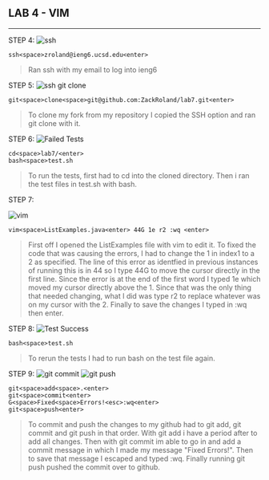 ## **LAB 4 - VIM**
---
STEP 4:
![ssh](https://i.postimg.cc/nL4JW7yF/image-2024-05-22-225728646.png)
```
ssh<space>zroland@ieng6.ucsd.edu<enter>
```
> Ran ssh with my email to log into ieng6

STEP 5:
![ssh git clone](https://i.postimg.cc/RZb6Frh6/Screenshot-2024-05-22-at-10-05-21-PM.png)
```
git<space>clone<space>git@github.com:ZackRoland/lab7.git<enter>
```
> To clone my fork from my repository I copied the SSH option and ran
> git clone with it.

STEP 6:
![Failed Tests](https://i.postimg.cc/cC9ZmSVf/image-2024-05-22-225610414.png)
```
cd<space>lab7/<enter>
bash<space>test.sh
```
> To run the tests, first had to cd into the cloned directory. Then i
> ran the test files in test.sh with bash.

STEP 7:

![vim](https://i.postimg.cc/T3h1Bk0R/Screenshot-2024-05-22-at-10-03-00-PM.png)
```
vim<space>ListExamples.java<enter> 44G 1e r2 :wq <enter>
```
> First off I opened the ListExamples file with vim to edit it.
> To fixed the code that was causing the errors, I had to change the 1
> in index1 to a 2 as specified. The line of this error as identfied in previous
> instances of running this is in 44 so I type 44G to move the cursor directly
> in the first line. Since the error is at the end of the first word I typed 1e
> which moved my cursor directly above the 1. Since that was the only thing that
> needed changing, what I did was type r2 to replace whatever was on my cursor with
> the 2. Finally to save the changes I typed in :wq then enter.

STEP 8:
![Test Success](https://i.postimg.cc/fbp9H4hn/Screenshot-2024-05-22-at-10-03-57-PM.png)
```
bash<space>test.sh
```
> To rerun the tests I had to run bash on the test file again.

STEP 9:
![git commit](https://i.postimg.cc/ydh8021T/Screenshot-2024-05-22-at-10-07-36-PM.png)
![git push](https://i.postimg.cc/HW2LnGPY/Screenshot-2024-05-22-at-10-09-17-PM.png)
```
git<space>add<space>.<enter>
git<space>commit<enter>
G<space>Fixed<space>Errors!<esc>:wq<enter>
git<space>push<enter>
```
> To commit and push the changes to my github had to git add, git commit and
> git push in that order. With git add i have a period after to add all changes.
> Then with git commit im able to go in and add a commit message in which I
> made my message "Fixed Errors!". Then to save that message I escaped and typed
> :wq. Finally running git push pushed the commit over to github.
